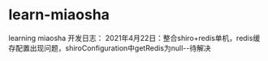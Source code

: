 # learn-miaosha
learning miaosha
开发日志：
2021年4月22日：整合shiro+redis单机，redis缓存配置出现问题，shiroConfiguration中getRedis为null--待解决
